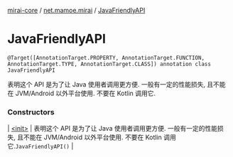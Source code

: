 [mirai-core](../../index.md) / [net.mamoe.mirai](../index.md) / [JavaFriendlyAPI](./index.md)

# JavaFriendlyAPI

`@Target([AnnotationTarget.PROPERTY, AnnotationTarget.FUNCTION, AnnotationTarget.TYPE, AnnotationTarget.CLASS]) annotation class JavaFriendlyAPI`

表明这个 API 是为了让 Java 使用者调用更方便.
一般有一定的性能损失, 且不能在 JVM/Android 以外平台使用. 不要在 Kotlin 调用它.

### Constructors

| [&lt;init&gt;](-init-.md) | 表明这个 API 是为了让 Java 使用者调用更方便. 一般有一定的性能损失, 且不能在 JVM/Android 以外平台使用. 不要在 Kotlin 调用它.`JavaFriendlyAPI()` |


